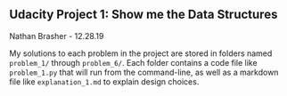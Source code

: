 ## Udacity Project 1: Show me the Data Structures
Nathan Brasher - 12.28.19  

My solutions to each problem in the project are stored in folders named `problem_1/` through `problem_6/`. Each folder contains a code file like `problem_1.py` that will run from the command-line, as well as a markdown file like `explanation_1.md` to explain design choices.


